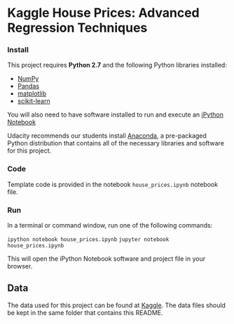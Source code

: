 # Kaggle House Prices: Advanced Regression Techniques

### Install

This project requires **Python 2.7** and the following Python libraries installed:

- [NumPy](http://www.numpy.org/)
- [Pandas](http://pandas.pydata.org)
- [matplotlib](http://matplotlib.org/)
- [scikit-learn](http://scikit-learn.org/stable/)

You will also need to have software installed to run and execute an [iPython Notebook](http://ipython.org/notebook.html)

Udacity recommends our students install [Anaconda](https://www.continuum.io/downloads), a pre-packaged Python distribution that contains all of the necessary libraries and software for this project.

### Code

Template code is provided in the notebook `house_prices.ipynb` notebook file.

### Run

In a terminal or command window, run one of the following commands:

```ipython notebook house_prices.ipynb```
```jupyter notebook house_prices.ipynb```

This will open the iPython Notebook software and project file in your browser.

## Data
The data used for this project can be found at [Kaggle](https://www.kaggle.com/c/house-prices-advanced-regression-techniques/data). The data files should be kept in the same folder that contains this README.
